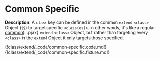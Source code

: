 # Common Specific

__Description__: A `class` key can be defined in the common `extend` `<class>` Object (`$$`) to target specific `<class(es)>`. In other words, it's like a regular [common](./../class/extend.md#common){: .pjax} `extend` `<class>` Object, but rather than targeting every `<class>` in the `extend` Object it only targets those specified.

{!class/extend/_code/common-specific.code.md!}
{!class/extend/_code/common-specific.fixture.md!}

<div class="cf"></div>
<div class="end-last"></div>

